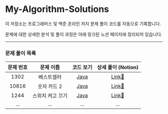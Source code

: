 # My-Algorithm-Solutions

이 저장소는 프로그래머스 및 백준 온라인 저지 문제 풀이 코드를 자동으로 기록합니다.

문제에 대한 상세한 분석 및 풀이 과정은 아래 링크된 노션 페이지에 정리되어 있습니다.

---

### 문제 풀이 목록

| 문제 번호 | 문제 이름 | 코드 보기 | 상세 풀이 (Notion) |
| :------: | :-------: | :-------: | :----------------: |
|   1302   | 베스트셀러 | [Java](https://github.com/Yeji-Kim-Erica/My-Algorithm-Solutions/blob/main/%EB%B0%B1%EC%A4%80/Silver/1302.%E2%80%85%EB%B2%A0%EC%8A%A4%ED%8A%B8%EC%85%80%EB%9F%AC/%EB%B2%A0%EC%8A%A4%ED%8A%B8%EC%85%80%EB%9F%AC.java) | [Link📝](https://www.notion.so/1302-25bdc4b46fd5801dbf3eea6eb28cbe1f?source=copy_link) |
|   10816  |  숫자 카드 2 | [Java](https://github.com/Yeji-Kim-Erica/My-Algorithm-Solutions/blob/main/%EB%B0%B1%EC%A4%80/Silver/10816.%E2%80%85%EC%88%AB%EC%9E%90%E2%80%85%EC%B9%B4%EB%93%9C%E2%80%852/%EC%88%AB%EC%9E%90%E2%80%85%EC%B9%B4%EB%93%9C%E2%80%852.java) | [Link📝](https://www.notion.so/10816-2-25ddc4b46fd580a4a661f0f293d55655?source=copy_link) |
|   1244  |  스위치 켜고 끄기 | [Java](https://github.com/Yeji-Kim-Erica/My-Algorithm-Solutions/blob/main/%EB%B0%B1%EC%A4%80/Silver/1244.%E2%80%85%EC%8A%A4%EC%9C%84%EC%B9%98%E2%80%85%EC%BC%9C%EA%B3%A0%E2%80%85%EB%81%84%EA%B8%B0/%EC%8A%A4%EC%9C%84%EC%B9%98%E2%80%85%EC%BC%9C%EA%B3%A0%E2%80%85%EB%81%84%EA%B8%B0.java) | [Link📝](https://www.notion.so/1244-26adc4b46fd580938b75c26005b69aa9?source=copy_link) |
|   ...    |    ...    |    ...    |        ...         |
